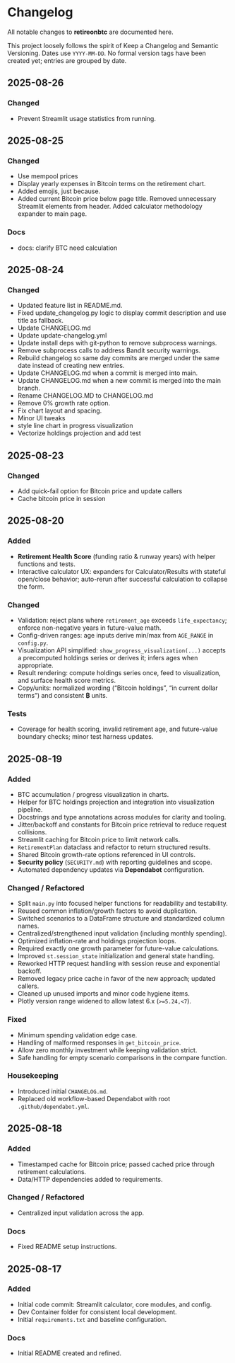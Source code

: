 # Changelog

All notable changes to **retireonbtc** are documented here.

This project loosely follows the spirit of Keep a Changelog and Semantic Versioning. Dates use `YYYY-MM-DD`. No formal version tags have been created yet; entries are grouped by date.

## 2025-08-26

### Changed
- Prevent Streamlit usage statistics from running.

## 2025-08-25

### Changed
- Use mempool prices
- Display yearly expenses in Bitcoin terms on the retirement chart.
- Added emojis, just because.
- Added current Bitcoin price below page title. Removed unnecessary Streamlit elements from header. Added calculator methodology expander to main page.

### Docs
- docs: clarify BTC need calculation

## 2025-08-24

### Changed
- Updated feature list in README.md.
- Fixed update_changelog.py logic to display commit description and use title as fallback.
- Update CHANGELOG.md
- Update update-changelog.yml
- Update install deps with git-python to remove subprocess warnings.
- Remove subprocess calls to address Bandit security warnings.
- Rebuild changelog so same day commits are merged under the same date instead of creating new entries.
- Update CHANGELOG.md when a commit is merged into main.
- Update CHANGELOG.md when a new commit is merged into the main branch.
- Rename CHANGELOG.MD to CHANGELOG.md
- Remove 0% growth rate option.
- Fix chart layout and spacing.
- Minor UI tweaks
- style line chart in progress visualization
- Vectorize holdings projection and add test

## 2025-08-23

### Changed
- Add quick-fail option for Bitcoin price and update callers
- Cache bitcoin price in session

## 2025-08-20

### Added
- **Retirement Health Score** (funding ratio & runway years) with helper functions and tests.
- Interactive calculator UX: expanders for Calculator/Results with stateful open/close behavior; auto-rerun after successful calculation to collapse the form.

### Changed
- Validation: reject plans where `retirement_age` exceeds `life_expectancy`; enforce non-negative years in future-value math.
- Config-driven ranges: age inputs derive min/max from `AGE_RANGE` in `config.py`.
- Visualization API simplified: `show_progress_visualization(...)` accepts a precomputed holdings series or derives it; infers ages when appropriate.
- Result rendering: compute holdings series once, feed to visualization, and surface health score metrics.
- Copy/units: normalized wording (“Bitcoin holdings”, “in current dollar terms”) and consistent **₿** units.

### Tests
- Coverage for health scoring, invalid retirement age, and future-value boundary checks; minor test harness updates.

## 2025-08-19

### Added
- BTC accumulation / progress visualization in charts.
- Helper for BTC holdings projection and integration into visualization pipeline.
- Docstrings and type annotations across modules for clarity and tooling.
- Jitter/backoff and constants for Bitcoin price retrieval to reduce request collisions.
- Streamlit caching for Bitcoin price to limit network calls.
- `RetirementPlan` dataclass and refactor to return structured results.
- Shared Bitcoin growth-rate options referenced in UI controls.
- **Security policy** (`SECURITY.md`) with reporting guidelines and scope.
- Automated dependency updates via **Dependabot** configuration.

### Changed / Refactored
- Split `main.py` into focused helper functions for readability and testability.
- Reused common inflation/growth factors to avoid duplication.
- Switched scenarios to a DataFrame structure and standardized column names.
- Centralized/strengthened input validation (including monthly spending).
- Optimized inflation-rate and holdings projection loops.
- Required exactly one growth parameter for future-value calculations.
- Improved `st.session_state` initialization and general state handling.
- Reworked HTTP request handling with session reuse and exponential backoff.
- Removed legacy price cache in favor of the new approach; updated callers.
- Cleaned up unused imports and minor code hygiene items.
- Plotly version range widened to allow latest 6.x (`>=5.24,<7`).

### Fixed
- Minimum spending validation edge case.
- Handling of malformed responses in `get_bitcoin_price`.
- Allow zero monthly investment while keeping validation strict.
- Safe handling for empty scenario comparisons in the compare function.

### Housekeeping
- Introduced initial `CHANGELOG.md`.
- Replaced old workflow-based Dependabot with root `.github/dependabot.yml`.

## 2025-08-18

### Added
- Timestamped cache for Bitcoin price; passed cached price through retirement calculations.
- Data/HTTP dependencies added to requirements.

### Changed / Refactored
- Centralized input validation across the app.

### Docs
- Fixed README setup instructions.

## 2025-08-17

### Added
- Initial code commit: Streamlit calculator, core modules, and config.
- Dev Container folder for consistent local development.
- Initial `requirements.txt` and baseline configuration.

### Docs
- Initial README created and refined.
